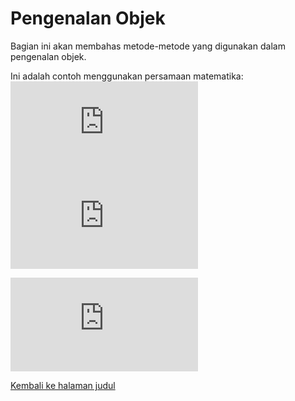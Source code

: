 # Pengenalan Objek

Bagian ini akan membahas metode-metode yang digunakan dalam pengenalan objek.

Ini adalah contoh menggunakan persamaan matematika:
![rumus pertama](http://latex.codecogs.com/gif.latex?%5Cmu)
![rumus kedua](http://latex.codecogs.com/gif.latex?%5Cfrac%7Ba_2%7D%7Bb%5E2%7D)

![first equation](http://latex.codecogs.com/gif.latex?%5Cfrac%7Ba%7D%7Bb%7D)

[Kembali ke halaman judul](README.md)
